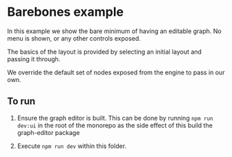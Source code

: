 # Barebones example

In this example we show the bare minimum of having an editable graph. No menu is shown, or any other controls exposed.

The basics of the layout is provided by selecting an initial layout and passing it through. 

We override the default set of nodes exposed from the engine to pass in our own.

## To run

1. Ensure the graph editor is built. This can be done by running `npm run dev:ui` in the root of the monorepo as the side effect of this build the graph-editor package

2. Execute `npm run dev` within this folder.